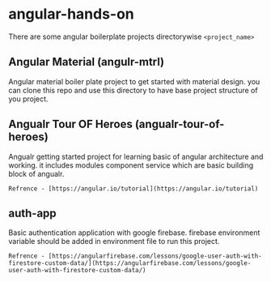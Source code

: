 # angular-hands-on
There are some angular boilerplate projects directorywise `<project_name>` 

## Angular Material (angulr-mtrl)

Angular material boiler plate project to get started with material design. you can clone this repo and use this directory to have base project structure of you project.

## Angualr Tour OF Heroes (angualr-tour-of-heroes)

Angualr getting started project for learning basic of angular architecture and working. it includes modules component service which are basic building block of angualr. 

    Refrence - [https://angular.io/tutorial](https://angular.io/tutorial)

## auth-app

Basic authentication application with google firebase. firebase environment variable should be added in environment file to run this project. 

    Refrence - [https://angularfirebase.com/lessons/google-user-auth-with-firestore-custom-data/](https://angularfirebase.com/lessons/google-user-auth-with-firestore-custom-data/)